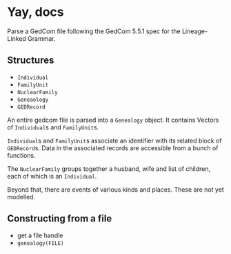 # Yay, docs

Parse a GedCom file following the GedCom 5.5.1 spec for the Lineage-Linked Grammar.


## Structures

- `Individual`
- `FamilyUnit`
- `NuclearFamily`
- `Geneaology`
- `GEDRecord`

An entire gedcom file is parsed into a `Genealogy` object.  It contains Vectors of `Individual`s and `FamilyUnit`s.

`Individual`s and `FamilyUnit`s associate an identifier with its related block of `GEDRecord`s.  Data in the associated records are accessible from a bunch of functions.

The `NuclearFamily` groups together a husband, wife and list of children, each of which is an `Individual`.

Beyond that, there are events of various kinds and places. These are not yet modelled.


## Constructing from a file

- get a file handle
- `genealogy(FILE)`
